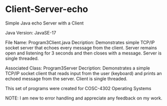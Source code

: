 # Client-Server-echo
Simple Java echo Server with a Client

Java Version: JavaSE-17

File Name: Program3Client.java
Decription: Demonstrates simple TCP/IP socket server that echoes every message from the client. Server remains open and listening for 3 seconds and then closes with a message.  Server is single threaded. 

Associated Class: Program3Server
Decription: Demonstrates a simple TCP/IP socket client that reads input from the user (keyboard) and prints an echoed message from the server. Client is single threaded.

This set of programs were created for COSC-4302 Operating Systems

NOTE:  I am new to error handling and appreciate any feedback on my work.
